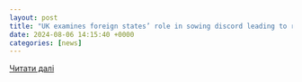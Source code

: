 ```yaml
---
layout: post
title: "UK examines foreign states’ role in sowing discord leading to riots"
date: 2024-08-06 14:15:40 +0000
categories: [news]
---
```


[Читати далі](https://www.euractiv.com/section/disinformation/news/uk-examines-foreign-states-role-in-sowing-discord-leading-to-riots/)
